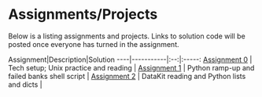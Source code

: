 # Assignments/Projects

Below is a listing assignments and projects. Links to solution code will be posted once everyone has turned in the assignment.

Assignment|Description|Solution
----|-----------|:--:|:-----:
[Assignment 0][] | Tech setup; Unix practice and reading |
[Assignment 1][] | Python ramp-up and failed banks shell script | 
[Assignment 2][] | DataKit reading and Python lists and dicts | 

[Assignment 0]: 0.md
[Assignment 1]: 1.md
[Assignment 2]: 2.md